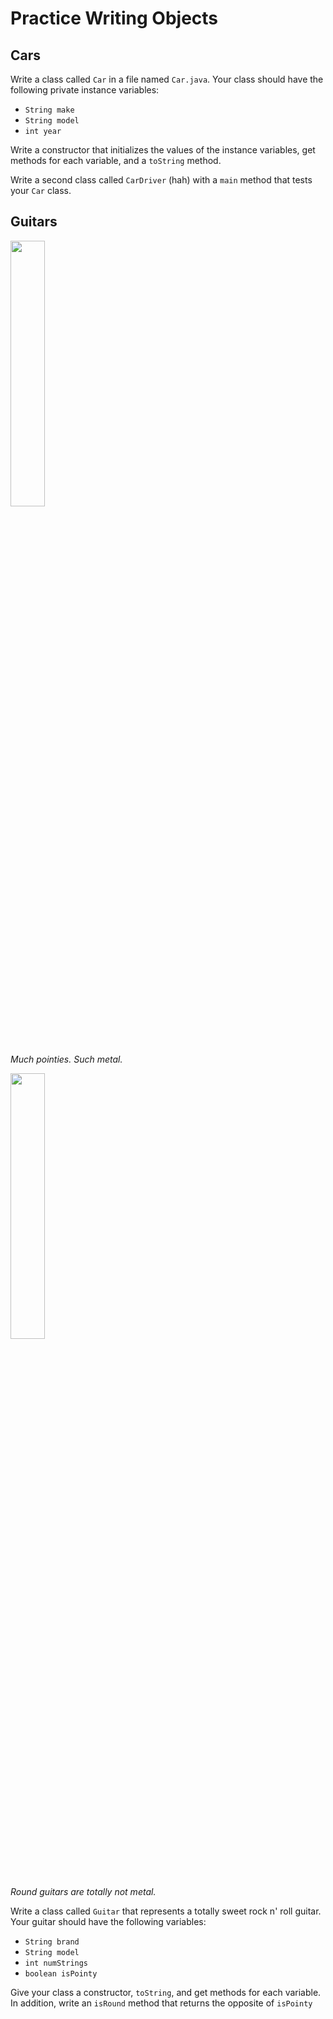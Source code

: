 # Practice Writing Objects

## Cars

Write a class called `Car` in a file named `Car.java`. Your class should have the following private instance variables:

- `String make`
- `String model`
- `int year`

Write a constructor that initializes the values of the instance variables, get methods for each variable, and a `toString` method.

Write a second class called `CarDriver` (hah) with a `main` method that tests your `Car` class.

## Guitars

<img src="http://getbusyyall.files.wordpress.com/2011/09/pointy-guitar.jpg" width="33%" />

*Much pointies. Such metal.*

<img src="https://www.dreamguitars.com/shop/media/catalog/product/cache/1/thumbnail/9df78eab33525d08d6e5fb8d27136e95/1/9/1990s-klein-electric-066-1.jpg" width="33%" />

*Round guitars are totally not metal.*

Write a class called `Guitar` that represents a totally sweet rock n' roll guitar. Your guitar should have the following variables:

- `String brand`
- `String model`
- `int numStrings`
- `boolean isPointy`

Give your class a constructor, `toString`, and get methods for each variable. In addition, write an `isRound` method that returns the opposite of `isPointy`
